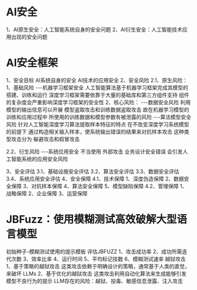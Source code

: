 # AI安全
1、AI原生安全：人工智能系统自身的安全问题
2、AI衍生安全：人工智能技术应用出现的安全问题

# AI安全框架
1、安全目标
AI系统自身的安全
AI技术的应用安全
2、安全风险
2.1、原生风险：
1、基础风险
---机器学习框架安全
人工智能算法基于机器学习框架完成其模型的搭建、训练和运行
深度学习框架需要依靠于大量的基础库和第三方组件支持
组件的复杂度会严重影响深度学习框架的安全性
2、核心风险：
---数据安全风险
利用模型的输出信息可以开展
模型盗取攻击和训练数据盗取攻击
故在机器学习模型的训练和应用过程中
所使用的训练数据和模型参数有被泄露的风险
---算法模型安全风险
针对人工智能深度学习算法提取样本特征的特点
在不改变深度学习系统模型的前提下
通过构造相关输入样本，使系统输出错误的结果来对抗样本攻击
这种类型攻击分为
躲避攻击和假冒攻击

2.2、衍生风险
---系统应用安全
不当使用
外部攻击
业务设计安全错误
会引发人工智能系统的应用安全风险

3、安全评估
3.1、基础设施安全评估
3.2、算法安全评估
3.3、数据安全评估
3.4、系统应用安全评估
4、安全保障
4.1、技术保障
1、深度伪造保障
2、数据安全保障
3、对抗样本保障
4、算法安全保障
5、模型缺陷保障
4.2、管理保障
1、战略保障
2、企业保障
3、运营保障


# JBFuzz：使用模糊测试高效破解大型语言模型
初始种子-模糊测试使用的提示模板
评估JBFUZZ
1、攻击成功率
2、成功所需迭代次数
3、效率比率
4、运行时间
5、平均标记技数
6、模糊测试速率
越狱攻击
1、基于策略的越狱攻击  这类攻击依赖于明确设计的策略，通常基于人类的直觉，来破坏 LLMs
2、基于优化的越狱攻击  这类攻击利用自动化算法来生成能够引发模型不良行为的提示
LLM存在的风险：越狱、投毒、敏感信息泄露、注入攻击

